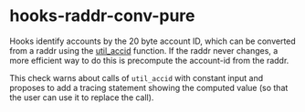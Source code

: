 # hooks-raddr-conv-pure

Hooks identify accounts by the 20 byte account ID, which can be converted from a raddr using the [util_accid](https://xrpl-hooks.readme.io/v2.0/reference/util_accid) function. If the raddr never changes, a more efficient way to do this is precompute the account-id from the raddr.

This check warns about calls of `util_accid` with constant input and proposes to add a tracing statement showing the computed value (so that the user can use it to replace the call).
